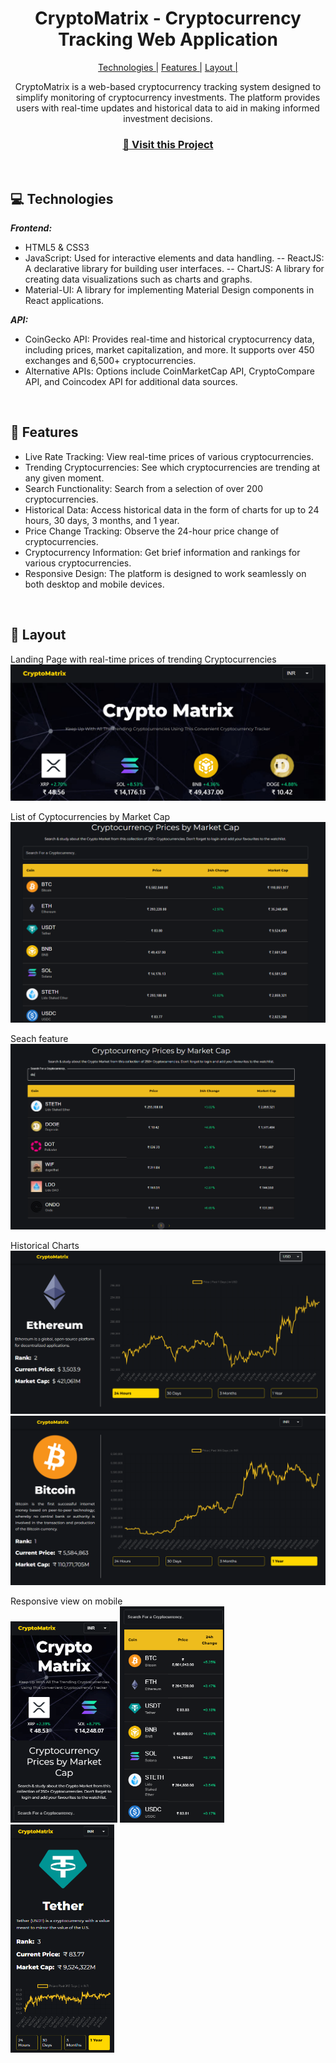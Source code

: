                   
<h1 align="center" style="font-weight: bold;">CryptoMatrix - Cryptocurrency Tracking Web Application</h1>

<p align="center">
<a href="#tech">Technologies |</a>
<a href="#features">Features |</a>
<a href="#layout">Layout |</a>
 
</p>

<p align="center">CryptoMatrix is a web-based cryptocurrency tracking system designed to simplify monitoring of cryptocurrency investments. The platform provides users with real-time updates and historical data to aid in making informed investment decisions. </p>


<h3 align="center">
<a href="https://cryptomatrixx.netlify.app/" target="_blank">📱 Visit this Project</a>
</h3> <br>

<h2 id="technologies">💻 Technologies</h2>

<b><em>Frontend:</b></em>

- HTML5 & CSS3
- JavaScript: Used for interactive elements and data handling.
    -- ReactJS: A declarative library for building user interfaces.
    -- ChartJS: A library for creating data visualizations such as charts and graphs.
- Material-UI: A library for implementing Material Design components in React applications.

<b><em>API:</b></em>
- CoinGecko API: Provides real-time and historical cryptocurrency data, including prices, market capitalization, and more. It supports over 450 exchanges and 6,500+ cryptocurrencies.
- Alternative APIs: Options include CoinMarketCap API, CryptoCompare API, and Coincodex API for additional data sources.

<br><h2 id="features">🚀 Features</h2>

- Live Rate Tracking: View real-time prices of various cryptocurrencies.
- Trending Cryptocurrencies: See which cryptocurrencies are trending at any given moment.
- Search Functionality: Search from a selection of over 200 cryptocurrencies.
- Historical Data: Access historical data in the form of charts for up to 24 hours, 30 days, 3 months, and 1 year.
- Price Change Tracking: Observe the 24-hour price change of cryptocurrencies.
- Cryptocurrency Information: Get brief information and rankings for various cryptocurrencies.
- Responsive Design: The platform is designed to work seamlessly on both desktop and mobile devices.


<br><h2 id="layout">🎨 Layout</h2>

<p>
  Landing Page with real-time prices of trending Cryptocurrencies
<img src="https://github.com/barika001/crypto-matrix/blob/main/public/asset/1.png" alt="">
  
  List of Cyptocurrencies by Market Cap
<img src="https://github.com/barika001/crypto-matrix/blob/main/public/asset/2.png" alt="">
  
  Seach feature
<img src="https://github.com/barika001/crypto-matrix/blob/main/public/asset/3.png" alt="">
  
  Historical Charts
<img src="https://github.com/barika001/crypto-matrix/blob/main/public/asset/4.png" alt="">
<img src="https://github.com/barika001/crypto-matrix/blob/main/public/asset/5.png" alt="">
  
  Responsive view on mobile <br>
<img src="https://github.com/barika001/crypto-matrix/blob/main/public/asset/6.png" alt="" width="34%">
<img src="https://github.com/barika001/crypto-matrix/blob/main/public/asset/7.png" alt="" width="33%">
<img src="https://github.com/barika001/crypto-matrix/blob/main/public/asset/8.png" alt="" width="33%">

</p>
 

